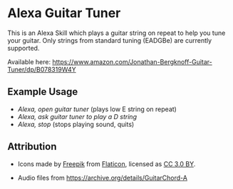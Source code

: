 # Alexa Guitar Tuner

This is an Alexa Skill which plays a guitar string on repeat to help you tune your guitar. Only strings from standard tuning (EADGBe) are currently supported.

Available here: https://www.amazon.com/Jonathan-Bergknoff-Guitar-Tuner/dp/B078319W4Y

## Example Usage

* *Alexa, open guitar tuner* (plays low E string on repeat)
* *Alexa, ask guitar tuner to play a D string*
* *Alexa, stop* (stops playing sound, quits)

## Attribution

* Icons made by [Freepik](http://www.freepik.com) from [Flaticon](https://www.flaticon.com/free-icon/electric-guitar_355081), licensed as [CC 3.0 BY](http://creativecommons.org/licenses/by/3.0/).

* Audio files from https://archive.org/details/GuitarChord-A
